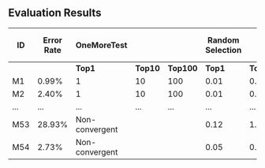 ## Evaluation Results
| **ID** | **Error Rate** | **OneMoreTest** | | | **Random Selection** | | | **Coverage-based Selection** | | | **Invariant-based Selection** |
|--------|-----------------|------------------|---|---|-----------------------|---|---|-----------------------------|---|---|-----------------------------|
|        |                 | **Top1**         | **Top10** | **Top100** | **Top1** | **Top10** | **Top100** | **Top1** | **Top10** | **Top100** | **Top1** | **Top10** | **Top100** |
| M1     | 0.99%           | 1               | 10        | 100       | 0.01    | 0.11      | 1.05      | 0.02    | 0.17      | 0.95       | 0.02    | 0.11      | 1.01      |
| M2     | 2.40%           | 1               | 10        | 100       | 0.01    | 0.31      | 2.77      | 0.03    | 0.24      | 2.64       | 1       | 10        | 100       |
| ...    | ...             | ...             | ...       | ...       | ...     | ...       | ...       | ...     | ...       | ...        | ...     | ...       | ...       |
| M53    | 28.93%          | Non-convergent  |           |           | 0.12    | 1.21      | 11.57     | 0.22    | 1.38      | 10.62     | 1.26    | 5.72      | 36.24     |
| M54    | 2.73%           | Non-convergent  |           |           | 0.05    | 0.23      | 2.40      | 0.02    | 0.25      | 2.36      | 0.02    | 0.30      | 2.73      |
